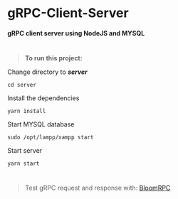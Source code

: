# gRPC-Client-Server
#### gRPC client server using NodeJS and MYSQL

#

>**To run this project:**

Change directory to ***server***
```
cd server
```
Install the dependencies
```
yarn install
```
Start MYSQL database
```
sudo /opt/lampp/xampp start 
```
Start server
```
yarn start
```
#
>Test gRPC request and response with: [BloomRPC](https://www.linux-apps.com/p/1286815/)
